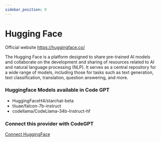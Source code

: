 ```yaml
---
sidebar_position: 9
---
```


# Hugging Face

Official website https://huggingface.co/


The Hugging Face is a platform designed to share pre-trained AI models and collaborate on the development and sharing of resources related to AI and natural language processing (NLP). It serves as a central repository for a wide range of models, including those for tasks such as text generation, text classification, translation, question answering, and more.


### Huggingface Models available in Code GPT

- HuggingFaceH4/starchat-beta
- tiiuae/falcon-7b-instruct
- codellama/CodeLlama-34b-Instruct-hf

### Connect this provider with CodeGPT

[Connect HuggingFace](https://docs.codegpt.co/docs/tutorial-basics/installation#huggingface)